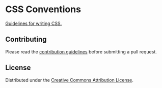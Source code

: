 # CSS Conventions

[Guidelines for writing CSS.](/css-conventions.md)


## Contributing

Please read the [contribution guidelines](/CONTRIBUTING.md) before submitting a pull request.

## License

Distributed under the [Creative Commons Attribution License](http://creativecommons.org/licenses/by/3.0/).
